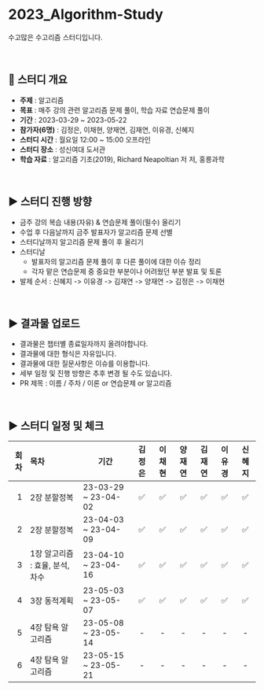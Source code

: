 # 2023_Algorithm-Study
수고많은 수고리즘 스터디입니다.

<br/>

## :pushpin: 스터디 개요
* **주제** : 알고리즘
* **목표** : 매주 강의 관련 알고리즘 문제 풀이, 학습 자료 연습문제 풀이
* **기간** : 2023-03-29 ~ 2023-05-22
* **참가자(6명)** : 김정은, 이채현, 양재연, 김재연, 이유경, 신혜지
* **스터디 시간** : 월요일 12:00 ~ 15:00 오프라인
* **스터디 장소** : 성신여대 도서관
* **학습 자료** :  알고리즘 기초(2019), Richard Neapoltian 저 저, 홍릉과학
 <br/>

##  :arrow_forward: 스터디 진행 방향
* 금주 강의 복습 내용(자유) & 연습문제 풀이(필수) 올리기
* 수업 후 다음날까지 금주 발표자가 알고리즘 문제 선별
* 스터디날까지 알고리즘 문제 풀이 후 올리기
* 스터디날 
  * 발표자의 알고리즘 문제 풀이 후 다른 풀이에 대한 이슈 정리
  * 각자 맡은 연습문제 중 중요한 부분이나 어려웠던 부분 발표 및 토론
* 발제 순서 : 신혜지 -> 이유경 -> 김재연 -> 양재연 -> 김정은 -> 이채현
  
<br/>  
  
##  :arrow_forward: 결과물 업로드
* 결과물은 챕터별 종료일자까지 올려야합니다.
* 결과물에 대한 형식은 자유입니다.
* 결과물에 대한 질문사항은 이슈를 이용합니다.
* 세부 일정 및 진행 방향은 추후 변경 될 수도 있습니다.
* PR 제목 : 이름 / 주차 / 이론 or 연습문제 or 알고리즘
<br/>

## :arrow_forward: 스터디 일정 및 체크
| 회차    | 목차         | 기간      | 김정은  | 이채현 | 양재연 | 김재연| 이유경 | 신혜지|
| ------: | :-----------| ----------|:-------:|:-------:|:-------:|:-------:|:-------:|:-------:|
| 1 | 2장 분할정복 | 23-03-29 ~ 23-04-02|:white_check_mark: |:white_check_mark: |:white_check_mark: | :white_check_mark: |:white_check_mark: |:white_check_mark: |
| 2 | 2장 분할정복 | 23-04-03 ~ 23-04-09|:white_check_mark: |:white_check_mark: |:white_check_mark: |:white_check_mark: |:white_check_mark: | :white_check_mark:|
| 3 | 1장 알고리즘 : 효율, 분석, 차수 | 23-04-10 ~ 23-04-16|:white_check_mark: | :white_check_mark:|:white_check_mark: |:white_check_mark: |:white_check_mark: | :white_check_mark: |
| 4 | 3장 동적계획 | 23-05-03 ~ 23-05-07|:white_check_mark:  |:white_check_mark:  |:white_check_mark: | :white_check_mark: |:white_check_mark:| :white_check_mark: |
| 5 | 4장 탐욕 알고리즘 | 23-05-08 ~ 23-05-14|-  | -  |-  | -  |-  |-  |
| 6 | 4장 탐욕 알고리즘 | 23-05-15 ~ 23-05-21|-  | -  |-  | -  |-  |-  |
